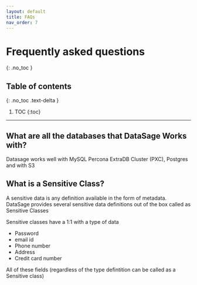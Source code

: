 ```yaml
---
layout: default
title: FAQs
nav_order: 7
---
```


# Frequently asked questions
{: .no_toc }


## Table of contents
{: .no_toc .text-delta }

1. TOC
{:toc}

---

## What are all the databases that DataSage Works with?

Datasage works well with MySQL Percona ExtraDB Cluster (PXC), Postgres and with S3

## What is a Sensitive Class?

A sensitive data is any definition available in the form of metadata. DataSage provides several sensitive data definitions out of the box called as Sensitive Classes

Sensitive classes have a 1:1 with a type of data

- Password
- email id
- Phone number
- Address
- Credit card number


All of these fields (regardless of the type defintition can be called as a Sensitive class)

 

